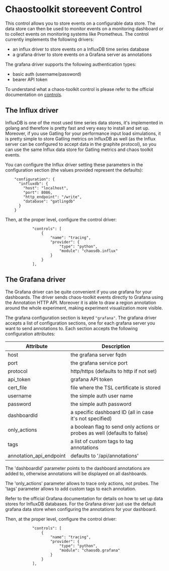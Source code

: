 # Chaostoolkit storeevent Control

This control allows you to store events on a configurable data store.
The data store can then be used to monitor events on a monitoring dashboard 
or to collect events on monitoring systems like Prometheus.
The control currently implements the following drivers:

* an influx driver to store events on a InfluxDB time series database
* a grafana driver to store events on a Grafana server as annotations

The grafana driver supports the following authentication types:
- basic auth (username/password)
- bearer API token

To understand what a chaos-toolkit control is please refer to the official 
documentation on [controls](https://docs.chaostoolkit.org/reference/api/experiment/#controls).

## The Influx driver

InfluxDB is one of the most used time series data stores, it's implemented in
golang and therefore is pretty fast and very easy to install and set up.
Moreover, if you use Gatling for your performance input load simulations, it is
pretty simple to store Gatling metrics on InfluxDB as well (as the Influx server can be
configured to accept data in the graphite protocol), so you can use the 
same Influx data store for Gatling metrics and chaos toolkit events.

You can configure the Influx driver setting these parameters in the
configuration section (the values provided represent the defaults):

```
    "configuration": {
      "influxdb": {
        "host": "localhost",
        "port": 8086,
        "http_endpoint": "/write",
        "database": "gatlingdb"
      }
    }
```

Then, at the proper level, configure the control driver:

```
            "controls": [
                {
                    "name": "tracing",
                    "provider": {
                        "type": "python",
                        "module": "chaosdb.influx"
                    }
                }
            ],
```

## The Grafana driver

The Grafana driver can be quite convenient if you use grafana for your 
dashboards. The driver sends chaos-toolkit events directly to Grafana using
the Annotation HTTP API.
Moreover it is able to draw a region annotation around the whole experiment,
making experiment visualization more visible.


The grafana configuration section is keyed `"grafana"`.
The grafana driver accepts a list of configuration sections, one for each
grafana server you want to send annotations to.
Each section accepts the following configuration attributes:

|Attribute|Description|
|---------|-----------|
|host              | the grafana server fqdn|
|port              | the grafana service port|
|protocol          | http/https (defaults to http if not set)|
|api_token         | grafana API token|
|cert_file         | file where the TSL certificate is stored|
|username          | the simple auth user name|
|password          | the simple auth password|
|dashboardId       | a specific dashboard ID (all in case it's not specified)|
|only_actions      | a boolean flag to send only actions or probes as well (defaults to false)|
|tags              | a list of custom tags to tag annotations|
annotation_api_endpoint| defaults to '/api/annotations'|

The 'dashboardId' parameter points to the dashboard annotations are added to,
otherwise annotations will be displayed on all dashboards.

The 'only_actions' parameter allows to trace only actions, not probes. 
The 'tags' parameter allows to add custom tags to each annotation.

Refer to the official Grafana documentation for details on how to set up data
stores for InfluxDB databases. For the Grafana driver just use the default
grafana data store when configuring the annotations for your dashboard.

Then, at the proper level, configure the control driver:

```
            "controls": [
                {
                    "name": "tracing",
                    "provider": {
                        "type": "python",
                        "module": "chaosdb.grafana"
                    }
                }
            ],
```
